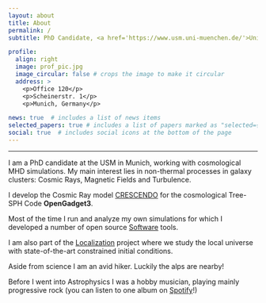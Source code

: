 ```yaml
---
layout: about
title: About
permalink: /
subtitle: PhD Candidate, <a href='https://www.usm.uni-muenchen.de/'>Universitäts-Sternwarte München</a>

profile:
  align: right
  image: prof_pic.jpg
  image_circular: false # crops the image to make it circular
  address: >
    <p>Office 120</p>
    <p>Scheinerstr. 1</p>
    <p>Munich, Germany</p>

news: true  # includes a list of news items
selected_papers: true # includes a list of papers marked as "selected={true}"
social: true  # includes social icons at the bottom of the page
---
```


***

I am a PhD candidate at the USM in Munich, working with cosmological MHD simulations.
My main interest lies in non-thermal processes in galaxy clusters: Cosmic Rays, Magnetic Fields and Turbulence.

I develop the Cosmic Ray model [CRESCENDO](https://ui.adsabs.harvard.edu/abs/2023MNRAS.519..548B/abstract) for the cosmological Tree-SPH Code **OpenGadget3**.

Most of the time I run and analyze my own simulations for which I developed a number of open source [Software](/repositories/) tools.

I am also part of the [Localization](https://localization.ias.universite-paris-saclay.fr) project where we study the local universe with state-of-the-art constrained initial conditions.

Aside from science I am an avid hiker. Luckily the alps are nearby!

Before I went into Astrophysics I was a hobby musician, playing mainly progressive rock (you can listen to one album on [Spotify](https://open.spotify.com/artist/6bg7Ttn08YcNg55pxQz5Fr?si=daKM9MiqQpWzGMDRUThUrw)!)
